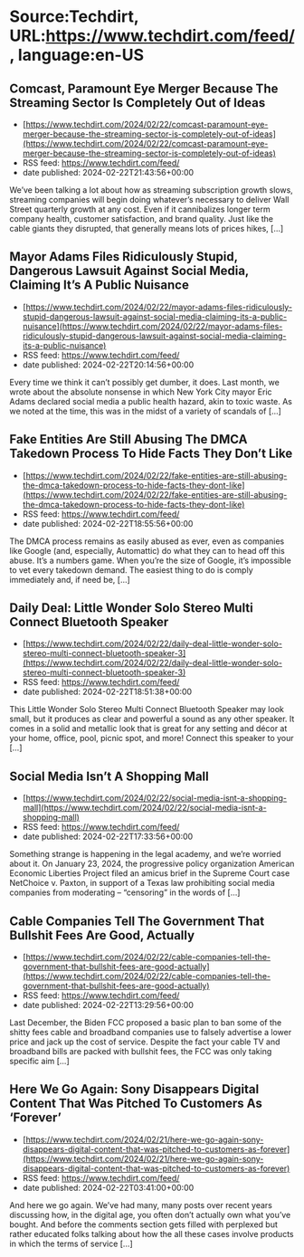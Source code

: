 # Source:Techdirt, URL:https://www.techdirt.com/feed/, language:en-US

## Comcast, Paramount Eye Merger Because The Streaming Sector Is Completely Out of Ideas
 - [https://www.techdirt.com/2024/02/22/comcast-paramount-eye-merger-because-the-streaming-sector-is-completely-out-of-ideas](https://www.techdirt.com/2024/02/22/comcast-paramount-eye-merger-because-the-streaming-sector-is-completely-out-of-ideas)
 - RSS feed: https://www.techdirt.com/feed/
 - date published: 2024-02-22T21:43:56+00:00

We&#8217;ve been talking a lot about how as streaming subscription growth slows, streaming companies will begin doing whatever&#8217;s necessary to deliver Wall Street quarterly growth at any cost. Even if it cannibalizes longer term company health, customer satisfaction, and brand quality. Just like the cable giants they disrupted, that generally means lots of prices hikes, [&#8230;]

## Mayor Adams Files Ridiculously Stupid, Dangerous Lawsuit Against Social Media, Claiming It’s A Public Nuisance
 - [https://www.techdirt.com/2024/02/22/mayor-adams-files-ridiculously-stupid-dangerous-lawsuit-against-social-media-claiming-its-a-public-nuisance](https://www.techdirt.com/2024/02/22/mayor-adams-files-ridiculously-stupid-dangerous-lawsuit-against-social-media-claiming-its-a-public-nuisance)
 - RSS feed: https://www.techdirt.com/feed/
 - date published: 2024-02-22T20:14:56+00:00

Every time we think it can’t possibly get dumber, it does. Last month, we wrote about the absolute nonsense in which New York City mayor Eric Adams declared social media a public health hazard, akin to toxic waste. As we noted at the time, this was in the midst of a variety of scandals of [&#8230;]

## Fake Entities Are Still Abusing The DMCA Takedown Process To Hide Facts They Don’t Like
 - [https://www.techdirt.com/2024/02/22/fake-entities-are-still-abusing-the-dmca-takedown-process-to-hide-facts-they-dont-like](https://www.techdirt.com/2024/02/22/fake-entities-are-still-abusing-the-dmca-takedown-process-to-hide-facts-they-dont-like)
 - RSS feed: https://www.techdirt.com/feed/
 - date published: 2024-02-22T18:55:56+00:00

The DMCA process remains as easily abused as ever, even as companies like Google (and, especially, Automattic) do what they can to head off this abuse. It&#8217;s a numbers game. When you&#8217;re the size of Google, it&#8217;s impossible to vet every takedown demand. The easiest thing to do is comply immediately and, if need be, [&#8230;]

## Daily Deal: Little Wonder Solo Stereo Multi Connect Bluetooth Speaker
 - [https://www.techdirt.com/2024/02/22/daily-deal-little-wonder-solo-stereo-multi-connect-bluetooth-speaker-3](https://www.techdirt.com/2024/02/22/daily-deal-little-wonder-solo-stereo-multi-connect-bluetooth-speaker-3)
 - RSS feed: https://www.techdirt.com/feed/
 - date published: 2024-02-22T18:51:38+00:00

This Little Wonder Solo Stereo Multi Connect Bluetooth Speaker may look small, but it produces as clear and powerful a sound as any other speaker. It comes in a solid and metallic look that is great for any setting and décor at your home, office, pool, picnic spot, and more! Connect this speaker to your [&#8230;]

## Social Media Isn’t A Shopping Mall
 - [https://www.techdirt.com/2024/02/22/social-media-isnt-a-shopping-mall](https://www.techdirt.com/2024/02/22/social-media-isnt-a-shopping-mall)
 - RSS feed: https://www.techdirt.com/feed/
 - date published: 2024-02-22T17:33:56+00:00

Something strange is happening in the legal academy, and we’re worried about it. On January 23, 2024, the progressive policy organization American Economic Liberties Project filed an amicus brief in the Supreme Court case NetChoice v. Paxton, in support of a Texas law prohibiting social media companies from moderating &#8211; “censoring” in the words of [&#8230;]

## Cable Companies Tell The Government That Bullshit Fees Are Good, Actually
 - [https://www.techdirt.com/2024/02/22/cable-companies-tell-the-government-that-bullshit-fees-are-good-actually](https://www.techdirt.com/2024/02/22/cable-companies-tell-the-government-that-bullshit-fees-are-good-actually)
 - RSS feed: https://www.techdirt.com/feed/
 - date published: 2024-02-22T13:29:56+00:00

Last December, the Biden FCC proposed a basic plan to ban some of the shitty fees cable and broadband companies use to falsely advertise a lower price and jack up the cost of service. Despite the fact your cable TV and broadband bills are packed with bullshit fees, the FCC was only taking specific aim [&#8230;]

## Here We Go Again: Sony Disappears Digital Content That Was Pitched To Customers As ‘Forever’
 - [https://www.techdirt.com/2024/02/21/here-we-go-again-sony-disappears-digital-content-that-was-pitched-to-customers-as-forever](https://www.techdirt.com/2024/02/21/here-we-go-again-sony-disappears-digital-content-that-was-pitched-to-customers-as-forever)
 - RSS feed: https://www.techdirt.com/feed/
 - date published: 2024-02-22T03:41:00+00:00

And here we go again. We&#8217;ve had many, many posts over recent years discussing how, in the digital age, you often don&#8217;t actually own what you&#8217;ve bought. And before the comments section gets filled with perplexed but rather educated folks talking about how the all these cases involve products in which the terms of service [&#8230;]

